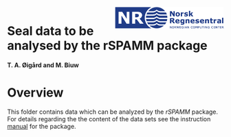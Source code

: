 <img src="Fig/NR-logo_utvidet_r32g60b136_small.png" align="right" height="50px"/>

# Seal data to be analysed by the rSPAMM package

#### T. A. Øigård and M. Biuw

# Overview
This folder contains data which can be analyzed by the *rSPAMM* package. For details regarding the the content of the data sets see the instruction [manual](https://github.com/NorskRegnesentral/rSPAMM/blob/master/R-package/README.md) for the package.